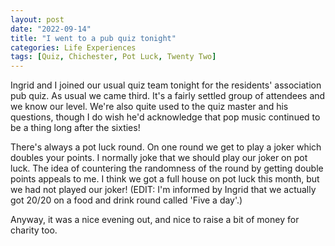 ```yaml
---
layout: post
date: "2022-09-14"
title: "I went to a pub quiz tonight"
categories: Life Experiences
tags: [Quiz, Chichester, Pot Luck, Twenty Two]
---
```

Ingrid and I joined our usual quiz team tonight for the residents' association pub quiz. As usual we came third. It's a fairly settled group of attendees and we know our level. We're also quite used to the quiz master and his questions, though I do wish he'd acknowledge that pop music continued to be a thing long after the sixties!

There's always a pot luck round. On one round we get to play a joker which doubles your points. I normally joke that we should play our joker on pot luck. The idea of countering the randomness of the round by getting double points appeals to me. I think we got a full house on pot luck this month, but we had not played our joker! (EDIT: I'm informed by Ingrid that we actually got 20/20 on a food and drink round called 'Five a day'.)

Anyway, it was a nice evening out, and nice to raise a bit of money for charity too.
